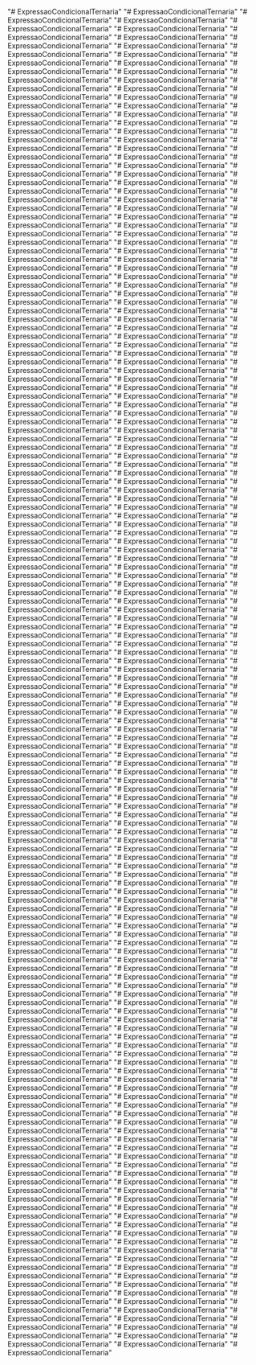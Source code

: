 "# ExpressaoCondicionalTernaria" 
"# ExpressaoCondicionalTernaria" 
"# ExpressaoCondicionalTernaria" 
"# ExpressaoCondicionalTernaria" 
"# ExpressaoCondicionalTernaria" 
"# ExpressaoCondicionalTernaria" 
"# ExpressaoCondicionalTernaria" 
"# ExpressaoCondicionalTernaria" 
"# ExpressaoCondicionalTernaria" 
"# ExpressaoCondicionalTernaria" 
"# ExpressaoCondicionalTernaria" 
"# ExpressaoCondicionalTernaria" 
"# ExpressaoCondicionalTernaria" 
"# ExpressaoCondicionalTernaria" 
"# ExpressaoCondicionalTernaria" 
"# ExpressaoCondicionalTernaria" 
"# ExpressaoCondicionalTernaria" 
"# ExpressaoCondicionalTernaria" 
"# ExpressaoCondicionalTernaria" 
"# ExpressaoCondicionalTernaria" 
"# ExpressaoCondicionalTernaria" 
"# ExpressaoCondicionalTernaria" 
"# ExpressaoCondicionalTernaria" 
"# ExpressaoCondicionalTernaria" 
"# ExpressaoCondicionalTernaria" 
"# ExpressaoCondicionalTernaria" 
"# ExpressaoCondicionalTernaria" 
"# ExpressaoCondicionalTernaria" 
"# ExpressaoCondicionalTernaria" 
"# ExpressaoCondicionalTernaria" 
"# ExpressaoCondicionalTernaria" 
"# ExpressaoCondicionalTernaria" 
"# ExpressaoCondicionalTernaria" 
"# ExpressaoCondicionalTernaria" 
"# ExpressaoCondicionalTernaria" 
"# ExpressaoCondicionalTernaria" 
"# ExpressaoCondicionalTernaria" 
"# ExpressaoCondicionalTernaria" 
"# ExpressaoCondicionalTernaria" 
"# ExpressaoCondicionalTernaria" 
"# ExpressaoCondicionalTernaria" 
"# ExpressaoCondicionalTernaria" 
"# ExpressaoCondicionalTernaria" 
"# ExpressaoCondicionalTernaria" 
"# ExpressaoCondicionalTernaria" 
"# ExpressaoCondicionalTernaria" 
"# ExpressaoCondicionalTernaria" 
"# ExpressaoCondicionalTernaria" 
"# ExpressaoCondicionalTernaria" 
"# ExpressaoCondicionalTernaria" 
"# ExpressaoCondicionalTernaria" 
"# ExpressaoCondicionalTernaria" 
"# ExpressaoCondicionalTernaria" 
"# ExpressaoCondicionalTernaria" 
"# ExpressaoCondicionalTernaria" 
"# ExpressaoCondicionalTernaria" 
"# ExpressaoCondicionalTernaria" 
"# ExpressaoCondicionalTernaria" 
"# ExpressaoCondicionalTernaria" 
"# ExpressaoCondicionalTernaria" 
"# ExpressaoCondicionalTernaria" 
"# ExpressaoCondicionalTernaria" 
"# ExpressaoCondicionalTernaria" 
"# ExpressaoCondicionalTernaria" 
"# ExpressaoCondicionalTernaria" 
"# ExpressaoCondicionalTernaria" 
"# ExpressaoCondicionalTernaria" 
"# ExpressaoCondicionalTernaria" 
"# ExpressaoCondicionalTernaria" 
"# ExpressaoCondicionalTernaria" 
"# ExpressaoCondicionalTernaria" 
"# ExpressaoCondicionalTernaria" 
"# ExpressaoCondicionalTernaria" 
"# ExpressaoCondicionalTernaria" 
"# ExpressaoCondicionalTernaria" 
"# ExpressaoCondicionalTernaria" 
"# ExpressaoCondicionalTernaria" 
"# ExpressaoCondicionalTernaria" 
"# ExpressaoCondicionalTernaria" 
"# ExpressaoCondicionalTernaria" 
"# ExpressaoCondicionalTernaria" 
"# ExpressaoCondicionalTernaria" 
"# ExpressaoCondicionalTernaria" 
"# ExpressaoCondicionalTernaria" 
"# ExpressaoCondicionalTernaria" 
"# ExpressaoCondicionalTernaria" 
"# ExpressaoCondicionalTernaria" 
"# ExpressaoCondicionalTernaria" 
"# ExpressaoCondicionalTernaria" 
"# ExpressaoCondicionalTernaria" 
"# ExpressaoCondicionalTernaria" 
"# ExpressaoCondicionalTernaria" 
"# ExpressaoCondicionalTernaria" 
"# ExpressaoCondicionalTernaria" 
"# ExpressaoCondicionalTernaria" 
"# ExpressaoCondicionalTernaria" 
"# ExpressaoCondicionalTernaria" 
"# ExpressaoCondicionalTernaria" 
"# ExpressaoCondicionalTernaria" 
"# ExpressaoCondicionalTernaria" 
"# ExpressaoCondicionalTernaria" 
"# ExpressaoCondicionalTernaria" 
"# ExpressaoCondicionalTernaria" 
"# ExpressaoCondicionalTernaria" 
"# ExpressaoCondicionalTernaria" 
"# ExpressaoCondicionalTernaria" 
"# ExpressaoCondicionalTernaria" 
"# ExpressaoCondicionalTernaria" 
"# ExpressaoCondicionalTernaria" 
"# ExpressaoCondicionalTernaria" 
"# ExpressaoCondicionalTernaria" 
"# ExpressaoCondicionalTernaria" 
"# ExpressaoCondicionalTernaria" 
"# ExpressaoCondicionalTernaria" 
"# ExpressaoCondicionalTernaria" 
"# ExpressaoCondicionalTernaria" 
"# ExpressaoCondicionalTernaria" 
"# ExpressaoCondicionalTernaria" 
"# ExpressaoCondicionalTernaria" 
"# ExpressaoCondicionalTernaria" 
"# ExpressaoCondicionalTernaria" 
"# ExpressaoCondicionalTernaria" 
"# ExpressaoCondicionalTernaria" 
"# ExpressaoCondicionalTernaria" 
"# ExpressaoCondicionalTernaria" 
"# ExpressaoCondicionalTernaria" 
"# ExpressaoCondicionalTernaria" 
"# ExpressaoCondicionalTernaria" 
"# ExpressaoCondicionalTernaria" 
"# ExpressaoCondicionalTernaria" 
"# ExpressaoCondicionalTernaria" 
"# ExpressaoCondicionalTernaria" 
"# ExpressaoCondicionalTernaria" 
"# ExpressaoCondicionalTernaria" 
"# ExpressaoCondicionalTernaria" 
"# ExpressaoCondicionalTernaria" 
"# ExpressaoCondicionalTernaria" 
"# ExpressaoCondicionalTernaria" 
"# ExpressaoCondicionalTernaria" 
"# ExpressaoCondicionalTernaria" 
"# ExpressaoCondicionalTernaria" 
"# ExpressaoCondicionalTernaria" 
"# ExpressaoCondicionalTernaria" 
"# ExpressaoCondicionalTernaria" 
"# ExpressaoCondicionalTernaria" 
"# ExpressaoCondicionalTernaria" 
"# ExpressaoCondicionalTernaria" 
"# ExpressaoCondicionalTernaria" 
"# ExpressaoCondicionalTernaria" 
"# ExpressaoCondicionalTernaria" 
"# ExpressaoCondicionalTernaria" 
"# ExpressaoCondicionalTernaria" 
"# ExpressaoCondicionalTernaria" 
"# ExpressaoCondicionalTernaria" 
"# ExpressaoCondicionalTernaria" 
"# ExpressaoCondicionalTernaria" 
"# ExpressaoCondicionalTernaria" 
"# ExpressaoCondicionalTernaria" 
"# ExpressaoCondicionalTernaria" 
"# ExpressaoCondicionalTernaria" 
"# ExpressaoCondicionalTernaria" 
"# ExpressaoCondicionalTernaria" 
"# ExpressaoCondicionalTernaria" 
"# ExpressaoCondicionalTernaria" 
"# ExpressaoCondicionalTernaria" 
"# ExpressaoCondicionalTernaria" 
"# ExpressaoCondicionalTernaria" 
"# ExpressaoCondicionalTernaria" 
"# ExpressaoCondicionalTernaria" 
"# ExpressaoCondicionalTernaria" 
"# ExpressaoCondicionalTernaria" 
"# ExpressaoCondicionalTernaria" 
"# ExpressaoCondicionalTernaria" 
"# ExpressaoCondicionalTernaria" 
"# ExpressaoCondicionalTernaria" 
"# ExpressaoCondicionalTernaria" 
"# ExpressaoCondicionalTernaria" 
"# ExpressaoCondicionalTernaria" 
"# ExpressaoCondicionalTernaria" 
"# ExpressaoCondicionalTernaria" 
"# ExpressaoCondicionalTernaria" 
"# ExpressaoCondicionalTernaria" 
"# ExpressaoCondicionalTernaria" 
"# ExpressaoCondicionalTernaria" 
"# ExpressaoCondicionalTernaria" 
"# ExpressaoCondicionalTernaria" 
"# ExpressaoCondicionalTernaria" 
"# ExpressaoCondicionalTernaria" 
"# ExpressaoCondicionalTernaria" 
"# ExpressaoCondicionalTernaria" 
"# ExpressaoCondicionalTernaria" 
"# ExpressaoCondicionalTernaria" 
"# ExpressaoCondicionalTernaria" 
"# ExpressaoCondicionalTernaria" 
"# ExpressaoCondicionalTernaria" 
"# ExpressaoCondicionalTernaria" 
"# ExpressaoCondicionalTernaria" 
"# ExpressaoCondicionalTernaria" 
"# ExpressaoCondicionalTernaria" 
"# ExpressaoCondicionalTernaria" 
"# ExpressaoCondicionalTernaria" 
"# ExpressaoCondicionalTernaria" 
"# ExpressaoCondicionalTernaria" 
"# ExpressaoCondicionalTernaria" 
"# ExpressaoCondicionalTernaria" 
"# ExpressaoCondicionalTernaria" 
"# ExpressaoCondicionalTernaria" 
"# ExpressaoCondicionalTernaria" 
"# ExpressaoCondicionalTernaria" 
"# ExpressaoCondicionalTernaria" 
"# ExpressaoCondicionalTernaria" 
"# ExpressaoCondicionalTernaria" 
"# ExpressaoCondicionalTernaria" 
"# ExpressaoCondicionalTernaria" 
"# ExpressaoCondicionalTernaria" 
"# ExpressaoCondicionalTernaria" 
"# ExpressaoCondicionalTernaria" 
"# ExpressaoCondicionalTernaria" 
"# ExpressaoCondicionalTernaria" 
"# ExpressaoCondicionalTernaria" 
"# ExpressaoCondicionalTernaria" 
"# ExpressaoCondicionalTernaria" 
"# ExpressaoCondicionalTernaria" 
"# ExpressaoCondicionalTernaria" 
"# ExpressaoCondicionalTernaria" 
"# ExpressaoCondicionalTernaria" 
"# ExpressaoCondicionalTernaria" 
"# ExpressaoCondicionalTernaria" 
"# ExpressaoCondicionalTernaria" 
"# ExpressaoCondicionalTernaria" 
"# ExpressaoCondicionalTernaria" 
"# ExpressaoCondicionalTernaria" 
"# ExpressaoCondicionalTernaria" 
"# ExpressaoCondicionalTernaria" 
"# ExpressaoCondicionalTernaria" 
"# ExpressaoCondicionalTernaria" 
"# ExpressaoCondicionalTernaria" 
"# ExpressaoCondicionalTernaria" 
"# ExpressaoCondicionalTernaria" 
"# ExpressaoCondicionalTernaria" 
"# ExpressaoCondicionalTernaria" 
"# ExpressaoCondicionalTernaria" 
"# ExpressaoCondicionalTernaria" 
"# ExpressaoCondicionalTernaria" 
"# ExpressaoCondicionalTernaria" 
"# ExpressaoCondicionalTernaria" 
"# ExpressaoCondicionalTernaria" 
"# ExpressaoCondicionalTernaria" 
"# ExpressaoCondicionalTernaria" 
"# ExpressaoCondicionalTernaria" 
"# ExpressaoCondicionalTernaria" 
"# ExpressaoCondicionalTernaria" 
"# ExpressaoCondicionalTernaria" 
"# ExpressaoCondicionalTernaria" 
"# ExpressaoCondicionalTernaria" 
"# ExpressaoCondicionalTernaria" 
"# ExpressaoCondicionalTernaria" 
"# ExpressaoCondicionalTernaria" 
"# ExpressaoCondicionalTernaria" 
"# ExpressaoCondicionalTernaria" 
"# ExpressaoCondicionalTernaria" 
"# ExpressaoCondicionalTernaria" 
"# ExpressaoCondicionalTernaria" 
"# ExpressaoCondicionalTernaria" 
"# ExpressaoCondicionalTernaria" 
"# ExpressaoCondicionalTernaria" 
"# ExpressaoCondicionalTernaria" 
"# ExpressaoCondicionalTernaria" 
"# ExpressaoCondicionalTernaria" 
"# ExpressaoCondicionalTernaria" 
"# ExpressaoCondicionalTernaria" 
"# ExpressaoCondicionalTernaria" 
"# ExpressaoCondicionalTernaria" 
"# ExpressaoCondicionalTernaria" 
"# ExpressaoCondicionalTernaria" 
"# ExpressaoCondicionalTernaria" 
"# ExpressaoCondicionalTernaria" 
"# ExpressaoCondicionalTernaria" 
"# ExpressaoCondicionalTernaria" 
"# ExpressaoCondicionalTernaria" 
"# ExpressaoCondicionalTernaria" 
"# ExpressaoCondicionalTernaria" 
"# ExpressaoCondicionalTernaria" 
"# ExpressaoCondicionalTernaria" 
"# ExpressaoCondicionalTernaria" 
"# ExpressaoCondicionalTernaria" 
"# ExpressaoCondicionalTernaria" 
"# ExpressaoCondicionalTernaria" 
"# ExpressaoCondicionalTernaria" 
"# ExpressaoCondicionalTernaria" 
"# ExpressaoCondicionalTernaria" 
"# ExpressaoCondicionalTernaria" 
"# ExpressaoCondicionalTernaria" 
"# ExpressaoCondicionalTernaria" 
"# ExpressaoCondicionalTernaria" 
"# ExpressaoCondicionalTernaria" 
"# ExpressaoCondicionalTernaria" 
"# ExpressaoCondicionalTernaria" 
"# ExpressaoCondicionalTernaria" 
"# ExpressaoCondicionalTernaria" 
"# ExpressaoCondicionalTernaria" 
"# ExpressaoCondicionalTernaria" 
"# ExpressaoCondicionalTernaria" 
"# ExpressaoCondicionalTernaria" 
"# ExpressaoCondicionalTernaria" 
"# ExpressaoCondicionalTernaria" 
"# ExpressaoCondicionalTernaria" 
"# ExpressaoCondicionalTernaria" 
"# ExpressaoCondicionalTernaria" 
"# ExpressaoCondicionalTernaria" 
"# ExpressaoCondicionalTernaria" 
"# ExpressaoCondicionalTernaria" 
"# ExpressaoCondicionalTernaria" 
"# ExpressaoCondicionalTernaria" 
"# ExpressaoCondicionalTernaria" 
